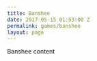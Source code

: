 ```yaml
---
title: Banshee
date: 2017-05-15 01:53:00 Z
permalink: games/banshee
layout: page
---
```


Banshee content